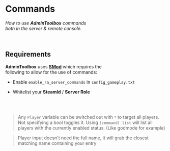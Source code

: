 
<a name = 'Top'>

# Commands

*How to use **AdminToolbox** commands* <br>
*both in the server & remote console.*

<br>

## Requirements

**AdminToolbox** uses **[SMod]** which requires the <br>
following to allow for the use of commands:

- Enable `enable_ra_server_commands` in `config_gameplay.txt`

- Whitelist your **SteamId** / **Server Role**

<br>
<br>


>Any `Player` variable can be switched out with `*` to target all players. Not specifying a bool toggles it.
>Using `(command) list` will list all players with the currently enabled status. (Like godmode for example)

> Player input doesn't need the full name, it will grab the closest matching name containing your entry


<!----------------------------------------------------------------------------->

[SMod]: https://github.com/ServerMod/Smod2